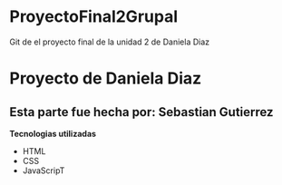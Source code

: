 # ProyectoFinal2Grupal

Git de el proyecto final de la unidad 2 de Daniela Diaz

# Proyecto de Daniela Diaz 

## Esta parte fue hecha por: Sebastian Gutierrez 

**Tecnologias utilizadas**

* HTML
* CSS
* JavaScripT

